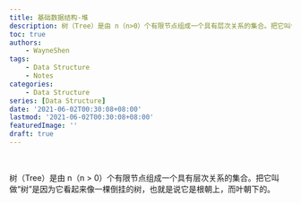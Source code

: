 ```yaml
---
title: 基础数据结构-堆
description: 树（Tree）是由 n（n>0）个有限节点组成一个具有层次关系的集合。把它叫做“树”是因为它看起来像一棵倒挂的树，也就是说它是根朝上，而叶朝下的。
toc: true
authors: 
    - WayneShen
tags: 
    - Data Structure
    - Notes
categories: 
    - Data Structure
series: [Data Structure]
date: '2021-06-02T00:30:08+08:00'
lastmod: '2021-06-02T00:30:08+08:00'
featuredImage: ''
draft: true
---
```


</br>

树（Tree）是由 n（n > 0）个有限节点组成一个具有层次关系的集合。把它叫做“树”是因为它看起来像一棵倒挂的树，也就是说它是根朝上，而叶朝下的。

<!--more-->